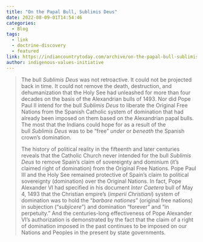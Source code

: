 ```yaml
---
title: "On the Papal Bull, Sublimis Deus"
date: 2022-08-09-01T14:54:46
categories:
  - Blog
tags:
  - link
  - doctrine-discovery
  - featured
link: https://indiancountrytoday.com/archive/on-the-papal-bull-sublimis-deus
author: indigenous-values-initiative
---
```

> The bull _Sublimis Deus_ was not retroactive. It could not be projected back in time. It could not remove the death, destruction, and dehumanization that the Holy See had unleashed for more than four decades on the basis of the Alexandrian bulls of 1493. Nor did Pope Paul II intend for the bull _Sublimis Deus_ to liberate the Original Free Nations from the Spanish Catholic system of domination that had already been imposed on them based on the Alexandrian papal bulls. The most that the Indians could hope for as a result of the bull _Sublimis Deus_ was to be “free” _under_ or _beneath_ the Spanish crown’s domination.
>  
> The history of political reality in the fifteenth and later centuries reveals that the Catholic Church never intended for the bull _Sublimis Deus_ to remove Spain’s claim of sovereignty and dominium (it’s claimed right of domination) from the Original Free Nations. Pope Paul III and the Holy See remained protective of Spain’s claim to political sovereignty (domination) over the Original Nations. In fact, Pope Alexander VI had specified in his document _Inter Caetera_ bull of May 4, 1493 that the Christian empire’s (_imperii Christiani_) system of domination was to hold the “_barbare nationes_” (original free nations) in subjection (“_subjicere_”) and domination “forever” and “in perpetuity.” And the centuries-long effectiveness of Pope Alexander VI’s authorization is demonstrated by the fact that the claim of a right of domination imposed in the past continues to be imposed on our Nations and Peoples in the present by state governments.
